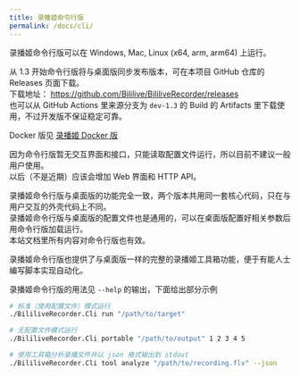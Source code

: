 ```yaml
---
title: 录播姬命令行版
permalink: /docs/cli/
---
```


录播姬命令行版可以在 Windows, Mac, Linux (x64, arm, arm64) 上运行。

从 1.3 开始命令行版将与桌面版同步发布版本，可在本项目 GitHub 仓库的 Releases 页面下载。  
下载地址： <https://github.com/Bililive/BililiveRecorder/releases>  
也可以从 GitHub Actions 里来源分支为 `dev-1.3` 的 Build 的 Artifacts 里下载使用，不过开发版不保证稳定可靠。

Docker 版见 [录播姬 Docker 版](/docs/cli/docker/)

因为命令行版暂无交互界面和接口，只能读取配置文件运行，所以目前不建议一般用户使用。  
以后（不是近期）应该会增加 Web 界面和 HTTP API。

录播姬命令行版与桌面版的功能完全一致，两个版本共用同一套核心代码，只在与用户交互的外壳代码上不同。  
录播姬命令行版与桌面版的配置文件也是通用的，可以在桌面版配置好相关参数后用命令行版加载运行。  
本站文档里所有内容对命令行版也有效。

录播姬命令行版也提供了与桌面版一样的完整的录播姬工具箱功能，便于有能人士编写脚本实现自动化。

录播姬命令行版的用法见 `--help` 的输出，下面给出部分示例

```sh
# 标准（使用配置文件）模式运行
./BililiveRecorder.Cli run "/path/to/target"

# 无配置文件模式运行
./BililiveRecorder.Cli portable "/path/to/output" 1 2 3 4 5

# 使用工具箱分析录播文件并以 json 格式输出到 stdout
./BililiveRecorder.Cli tool analyze "/path/to/recording.flv" --json
```
